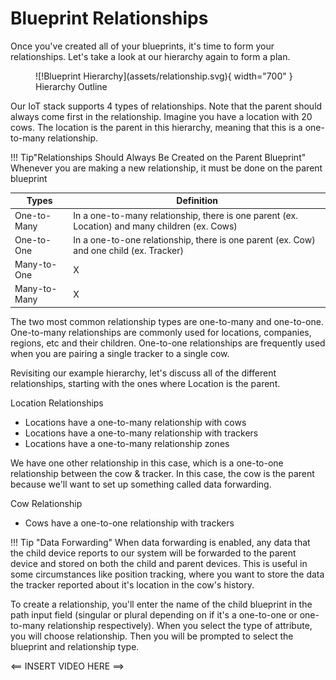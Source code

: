 
# Blueprint Relationships

Once you've created all of your blueprints, it's time to form your relationships. Let's take a look at our hierarchy again to form a plan. 

<figure markdown>
![!Blueprint Hierarchy](assets/relationship.svg){ width="700" }
  <figcaption>Hierarchy Outline</figcaption>
</figure>

Our IoT stack supports 4 types of relationships. Note that the parent should always come first in the relationship. Imagine you have a location with 20 cows. The location is the parent in this hierarchy, meaning that this is a one-to-many relationship. 

!!! Tip"Relationships Should Always Be Created on the Parent Blueprint"
    Whenever you are making a new relationship, it must be done on the parent blueprint

| Types | Definition |
|-------|---------------|
| One-to-Many | In a one-to-many relationship, there is one parent (ex. Location) and many children (ex. Cows) |
| One-to-One | In a one-to-one relationship, there is one parent (ex. Cow) and one child (ex. Tracker) |
| Many-to-One | X |
| Many-to-Many | X |

The two most common relationship types are one-to-many and one-to-one. One-to-many relationships are commonly used for locations, companies, regions, etc and their children. One-to-one relationships are frequently used when you are pairing a single tracker to a single cow. 

Revisiting our example hierarchy, let's discuss all of the different relationships, starting with the ones where Location is the parent. 

Location Relationships

* Locations have a one-to-many relationship with cows
* Locations have a one-to-many relationship with trackers
* Locations have a one-to-many relationship zones

We have one other relationship in this case, which is a one-to-one relationship between the cow & tracker. In this case, the cow is the parent because we'll want to set up something called data forwarding. 

Cow Relationship

* Cows have a one-to-one relationship with trackers

!!! Tip "Data Forwarding"
    When data forwarding is enabled, any data that the child device reports to our system will be forwarded to the parent device and stored on both the child and parent devices. This is useful in some circumstances like position tracking, where you want to store the data the tracker reported about it's location in the cow's history.

To create a relationship, you'll enter the name of the child blueprint in the path input field (singular or plural depending on if it's a one-to-one or one-to-many relationship respectively). When you select the type of attribute, you will choose relationship. Then you will be prompted to select the blueprint and relationship type. 

<== INSERT VIDEO HERE ==>


